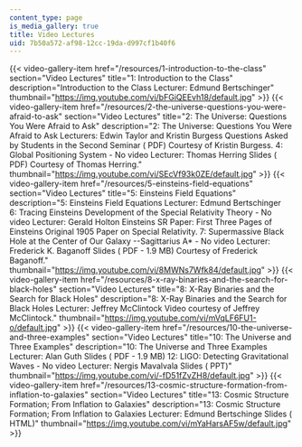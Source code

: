 ```yaml
---
content_type: page
is_media_gallery: true
title: Video Lectures
uid: 7b50a572-af98-12cc-19da-d997cf1b40f6
---
```

{{< video-gallery-item href="/resources/1-introduction-to-the-class" section="Video Lectures" title="1: Introduction to the Class" description="Introduction to the Class Lecturer: Edmund Bertschinger" thumbnail="https://img.youtube.com/vi/bFGiQEEvh18/default.jpg" >}} {{< video-gallery-item href="/resources/2-the-universe-questions-you-were-afraid-to-ask" section="Video Lectures" title="2: The Universe: Questions You Were Afraid to Ask" description="2: The Universe: Questions You Were Afraid to Ask Lecturers: Edwin Taylor and Kristin Burgess Questions Asked by Students in the Second Seminar ( PDF) Courtesy of Kristin Burgess. 4: Global Positioning System - No video Lecturer: Thomas Herring Slides ( PDF) Courtesy of Thomas Herring." thumbnail="https://img.youtube.com/vi/SEcVf93k0ZE/default.jpg" >}} {{< video-gallery-item href="/resources/5-einsteins-field-equations" section="Video Lectures" title="5: Einsteins Field Equations" description="5: Einsteins Field Equations Lecturer: Edmund Bertschinger 6: Tracing Einsteins Development of the Special Relativity Theory - No video Lecturer: Gerald Holton Einsteins SR Paper: First Three Pages of Einsteins Original 1905 Paper on Special Relativity. 7: Supermassive Black Hole at the Center of Our Galaxy --Sagittarius A* - No video Lecturer: Frederick K. Baganoff Slides ( PDF - 1.9 MB) Courtesy of Frederick Baganoff." thumbnail="https://img.youtube.com/vi/8MWNs7Wfk84/default.jpg" >}} {{< video-gallery-item href="/resources/8-x-ray-binaries-and-the-search-for-black-holes" section="Video Lectures" title="8: X-Ray Binaries and the Search for Black Holes" description="8: X-Ray Binaries and the Search for Black Holes Lecturer: Jeffrey McClintock Video courtesy of Jeffrey McClintock." thumbnail="https://img.youtube.com/vi/mVqLF6FU1-o/default.jpg" >}} {{< video-gallery-item href="/resources/10-the-universe-and-three-examples" section="Video Lectures" title="10: The Universe and Three Examples" description="10: The Universe and Three Examples Lecturer: Alan Guth Slides ( PDF - 1.9 MB) 12: LIGO: Detecting Gravitational Waves - No video Lecturer: Nergis Mavalvala Slides ( PPT)" thumbnail="https://img.youtube.com/vi/-fD51fZvZH8/default.jpg" >}} {{< video-gallery-item href="/resources/13-cosmic-structure-formation-from-inflation-to-galaxies" section="Video Lectures" title="13: Cosmic Structure Formation; From Inflation to Galaxies" description="13: Cosmic Structure Formation; From Inflation to Galaxies Lecturer: Edmund Bertschinge Slides ( HTML)" thumbnail="https://img.youtube.com/vi/mYaHarsAF5w/default.jpg" >}}